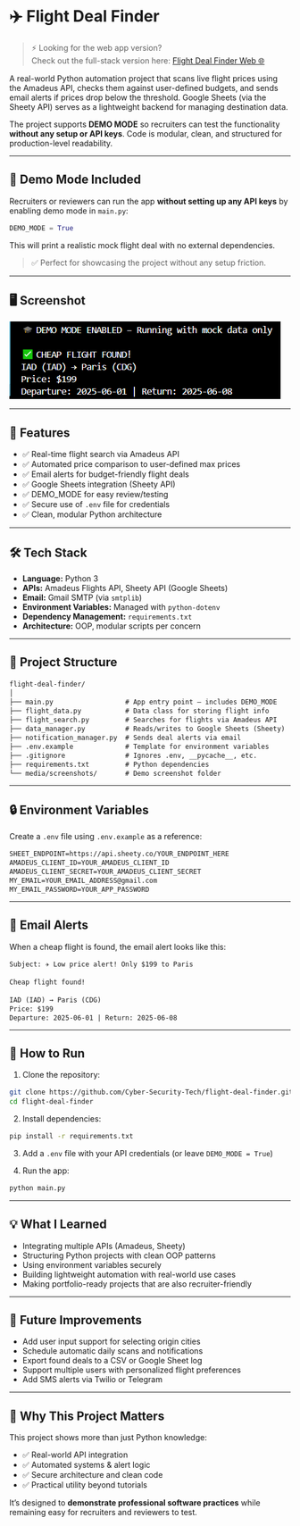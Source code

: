 # ✈️ Flight Deal Finder

> ⚡ Looking for the web app version?  
> Check out the full-stack version here: [Flight Deal Finder Web 🌐](https://github.com/Cyber-Security-Tech/flight-deal-finder-web)

A real-world Python automation project that scans live flight prices using the Amadeus API, checks them against user-defined budgets, and sends email alerts if prices drop below the threshold. Google Sheets (via the Sheety API) serves as a lightweight backend for managing destination data.

The project supports **DEMO MODE** so recruiters can test the functionality **without any setup or API keys**. Code is modular, clean, and structured for production-level readability.

---

## 🚀 Demo Mode Included

Recruiters or reviewers can run the app **without setting up any API keys** by enabling demo mode in `main.py`:

```python
DEMO_MODE = True
```

This will print a realistic mock flight deal with no external dependencies.

> ✅ Perfect for showcasing the project without any setup friction.

---

## 🖥️ Screenshot

![Demo Output](media/screenshots/demo_output.png)

---

## 🔧 Features

- ✅ Real-time flight search via Amadeus API
- ✅ Automated price comparison to user-defined max prices
- ✅ Email alerts for budget-friendly flight deals
- ✅ Google Sheets integration (Sheety API)
- ✅ DEMO_MODE for easy review/testing
- ✅ Secure use of `.env` file for credentials
- ✅ Clean, modular Python architecture

---

## 🛠 Tech Stack

- **Language:** Python 3  
- **APIs:** Amadeus Flights API, Sheety API (Google Sheets)  
- **Email:** Gmail SMTP (via `smtplib`)  
- **Environment Variables:** Managed with `python-dotenv`  
- **Dependency Management:** `requirements.txt`  
- **Architecture:** OOP, modular scripts per concern

---

## 📂 Project Structure

```
flight-deal-finder/
│
├── main.py                  # App entry point – includes DEMO_MODE
├── flight_data.py           # Data class for storing flight info
├── flight_search.py         # Searches for flights via Amadeus API
├── data_manager.py          # Reads/writes to Google Sheets (Sheety)
├── notification_manager.py  # Sends deal alerts via email
├── .env.example             # Template for environment variables
├── .gitignore               # Ignores .env, __pycache__, etc.
├── requirements.txt         # Python dependencies
└── media/screenshots/       # Demo screenshot folder
```

---

## 🔒 Environment Variables

Create a `.env` file using `.env.example` as a reference:

```env
SHEET_ENDPOINT=https://api.sheety.co/YOUR_ENDPOINT_HERE
AMADEUS_CLIENT_ID=YOUR_AMADEUS_CLIENT_ID
AMADEUS_CLIENT_SECRET=YOUR_AMADEUS_CLIENT_SECRET
MY_EMAIL=YOUR_EMAIL_ADDRESS@gmail.com
MY_EMAIL_PASSWORD=YOUR_APP_PASSWORD
```

---

## 📧 Email Alerts

When a cheap flight is found, the email alert looks like this:

```
Subject: ✈️ Low price alert! Only $199 to Paris

Cheap flight found!

IAD (IAD) → Paris (CDG)
Price: $199
Departure: 2025-06-01 | Return: 2025-06-08
```

---

## 🧪 How to Run

1. Clone the repository:
```bash
git clone https://github.com/Cyber-Security-Tech/flight-deal-finder.git
cd flight-deal-finder
```

2. Install dependencies:
```bash
pip install -r requirements.txt
```

3. Add a `.env` file with your API credentials (or leave `DEMO_MODE = True`)

4. Run the app:
```bash
python main.py
```

---

## 💡 What I Learned

- Integrating multiple APIs (Amadeus, Sheety)
- Structuring Python projects with clean OOP patterns
- Using environment variables securely
- Building lightweight automation with real-world use cases
- Making portfolio-ready projects that are also recruiter-friendly

---

## 🔮 Future Improvements

- Add user input support for selecting origin cities
- Schedule automatic daily scans and notifications
- Export found deals to a CSV or Google Sheet log
- Support multiple users with personalized flight preferences
- Add SMS alerts via Twilio or Telegram

---

## 👀 Why This Project Matters

This project shows more than just Python knowledge:

- ✅ Real-world API integration
- ✅ Automated systems & alert logic
- ✅ Secure architecture and clean code
- ✅ Practical utility beyond tutorials

It’s designed to **demonstrate professional software practices** while remaining easy for recruiters and reviewers to test.
